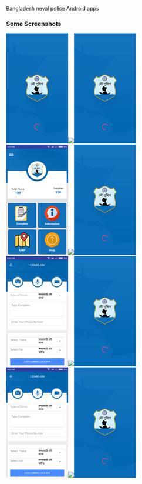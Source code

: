 Bangladesh neval police Android apps

### Some Screenshots

<img src="image/demo1.png" height="300em" /><img src="image/kart.gif" height="300em" /><img src="image/demo1.png" height="300em"/>
<img src="image/demo2.png" height="300em" /><img src="image/kart.gif" height="300em" /><img src="image/demo1.png" height="300em" />
<img src="image/demo3.png" height="300em" /><img src="image/kart.gif" height="300em" /><img src="image/demo1.png" height="300em" />
<img src="image/demo3.png" height="300em" /><img src="image/kart.gif" height="300em" /><img src="image/demo1.png" height="300em" />
